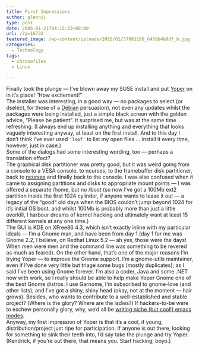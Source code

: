 ```yaml
---
title: First Impressions
author: glennji
type: post
date: 2005-01-21T04:15:53+00:00
url: /?p=16732
featured_image: /wp-content/uploads/2018/01/57981160_6458b4b9df_b.jpg
categories:
  - Technology
tags:
  - chronofiles
  - Linux

---
```

<div class="post-body">
  Finally took the plunge &#8212; I&#8217;ve blown away my SUSE install and put <a href="https://web.archive.org/web/20050213162057/http://www.yoper.com/">Yoper</a> on in it&#8217;s place! &#8220;How excitement!&#8221;<br /> The installer was interesting, in a good way &#8212; no packages to select (or dselect, for those of a <a href="https://web.archive.org/web/20050213162057/http://www.debian.org/">Debian</a> persuasion), not even any updates whilst the packages were being installed, just a simple black screen with the golden advice, &#8220;Please be patient&#8221;. It surprised me, but was at the same time refreshing. (I always end up installing anything and everything that looks vaguely interesting anyway, at least on the first install. And to this day I don&#8217;t think I&#8217;ve ever used <code>'lsof'</code> to list my open files &#8230; install it every time, however, just in case.)<br /> Some of the dialogs had some interesting wording, too &#8212; perhaps a translation effect?<br /> The graphical disk partitioner was pretty good, but it was weird going from a console to a VESA console, to ncurses, to the framebuffer disk partitioner, back to <a href="https://web.archive.org/web/20050213162057/http://invisible-island.net/ncurses/">ncurses</a> and finally back to the console. I was also confused when it came to assigning partitions and disks to appropriate mount points &#8212; I was offered a separate /home, but no /boot (so now I&#8217;ve got a 100Mb ext2 partition inside the first 1024 cylinder, if anyone wants to lease it out &#8212; a legacy of the &#8220;good&#8221; old days when the BIOS couldn&#8217;t jump beyond 1024 for it&#8217;s initial OS boot, and whilst 100Mb is probably more than just a little overkill, I harbour dreams of kernel hacking and ultimately want at least 15 different kernels at any one time.)<br /> The GUI is KDE on XFree86 4.3, which isn&#8217;t exactly inline with my particular ideals &#8212; I&#8217;m a Gnome man, and have been from day 1 (day 1 for me was Gnome 2.2, I believe, on Redhat Linux 5.2 &#8212; ah yes, those were the days! When men were men and the command line was something to be revered as much as feared). On the other hand, that&#8217;s one of the major reasons I&#8217;m trying Yoper &#8212; to improve the Gnome support. I&#8217;m a gnome-utils maintainer, even if I&#8217;ve done very little but triage some bugs (mostly duplicates); as I said I&#8217;ve been using Gnome forever. I&#8217;m also a coder, Java and some .NET now with work, so I really should be able to help make Yoper Gnome one of the best Gnome distros. I use Garnome, I&#8217;m subscribed to gnome-love (and other lists), and I&#8217;ve got a shiny, shiny head (okay, not at the moment &#8212; hair grows). Besides, who wants to contribute to a well-established and stable project? (Where is the glory? Where are the ladies?) If hackers-to-be were to eschew personally glory, why, we&#8217;d all be <a href="https://web.archive.org/web/20050213162057/http://two-wugs.net/emacs/mode-tutorial.html">writing niche (but cool!) emacs modes</a>.<br /> Anyway, my first impression of Yoper is that it&#8217;s a cool, if young, distribution/project just ripe for participation. If anyone is out there, looking for something to sink their teeth into, I&#8217;d say take the plunge and try Yoper.<br /> (Kendrick, if you&#8217;re out there, that means you. Start hacking, boyo.)
</div>
